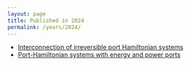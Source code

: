 ```yaml
---
layout: page
title: Published in 2024
permalink: /years/2024/
---
```


- [Interconnection of irreversible port Hamiltonian systems](../../interconnection-of-irreversible-port-hamiltonian-systems)
- [Port-Hamiltonian systems with energy and power ports](../../port-hamiltonian-systems-with-energy-and-power-ports)

